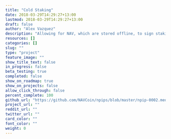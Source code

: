 ```yaml
---
title: "Cold Staking"
date: 2018-03-29T14:29:27+13:00
lastmod: 2018-03-29T14:29:27+13:00
draft: false
author: "Alex Vazquez"
description: "Allowing for NAV, which are stored offline, to sign staking inputs that greatly increase the security of funds used for staking."
resources: []
categories: []
slug: ""
type: "project"
feature_image: ""
show_title_text: false
in_progress: false
beta_testing: true
completed: false
show_on_roadmap: true
show_on_projects: false
allow_click_through: false
percent_complete: 100
github_url: "https://github.com/NAVCoin/npips/blob/master/npip-0002.mediawiki"
project_url: ""
reddit_url: ""
twitter_url: ""
card_color: ""
font_color: ""
weight: 0
---
```

